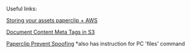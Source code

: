 Useful links:  

[Storing your assets paperclip + AWS](http://vaidehijoshi.github.io/blog/2015/08/04/safely-storing-your-assets-paperclip-with-aws-plus-heroku/)

[Document Content Meta Tags in S3](https://github.com/thoughtbot/paperclip/issues/1230)

[Paperclip Prevent Spoofing](https://robots.thoughtbot.com/prevent-spoofing-with-paperclip) *also has instruction for PC 'files' command
